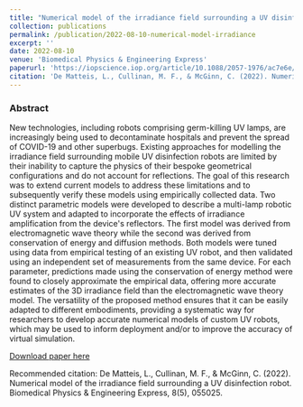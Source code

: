 ```yaml
---
title: "Numerical model of the irradiance field surrounding a UV disinfection robot"
collection: publications
permalink: /publication/2022-08-10-numerical-model-irradiance
excerpt: ''
date: 2022-08-10
venue: 'Biomedical Physics & Engineering Express'
paperurl: 'https://iopscience.iop.org/article/10.1088/2057-1976/ac7e6e/pdf'
citation: 'De Matteis, L., Cullinan, M. F., & McGinn, C. (2022). Numerical model of the irradiance field surrounding a UV disinfection robot. Biomedical Physics & Engineering Express, 8(5), 055025.'
---
```

### Abstract
New technologies, including robots comprising germ-killing UV lamps, are increasingly being used to decontaminate hospitals and prevent the spread of COVID-19 and other superbugs. Existing approaches for modelling the irradiance field surrounding mobile UV disinfection robots are limited by their inability to capture the physics of their bespoke geometrical configurations and do not account for reflections. The goal of this research was to extend current models to address these limitations and to subsequently verify these models using empirically collected data. Two distinct parametric models were developed to describe a multi-lamp robotic UV system and adapted to incorporate the effects of irradiance amplification from the device's reflectors. The first model was derived from electromagnetic wave theory while the second was derived from conservation of energy and diffusion methods. Both models were tuned using data from empirical testing of an existing UV robot, and then validated using an independent set of measurements from the same device. For each parameter, predictions made using the conservation of energy method were found to closely approximate the empirical data, offering more accurate estimates of the 3D irradiance field than the electromagnetic wave theory model. The versatility of the proposed method ensures that it can be easily adapted to different embodiments, providing a systematic way for researchers to develop accurate numerical models of custom UV robots, which may be used to inform deployment and/or to improve the accuracy of virtual simulation.

[Download paper here](https://iopscience.iop.org/article/10.1088/2057-1976/ac7e6e/pdf)

Recommended citation: De Matteis, L., Cullinan, M. F., & McGinn, C. (2022). Numerical model of the irradiance field surrounding a UV disinfection robot. Biomedical Physics & Engineering Express, 8(5), 055025.